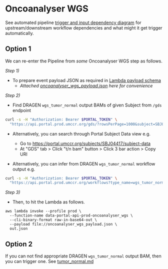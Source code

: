 # Oncoanalyser WGS

See automated pipeline [trigger and input dependency diagram](../README.md) for upstream/downstream workflow dependencies and what might it get trigger automatically.

## Option 1

We can re-enter the Pipeline from _some_ Oncoanalyser WGS step as follows.

_Step 1)_
- To prepare event payload JSON as required in [Lambda payload schema](https://github.com/umccr/data-portal-apis/blob/dev/data_processors/pipeline/lambdas/oncoanalyser_wgs.py#L78-L88)
  - _Attached [oncoanalyser_wgs_payload.json](oncoanalyser_wgs_payload.json) here for convenience_


_Step 2)_
- Find DRAGEN `wgs_tumor_normal` output BAMs of given Subject from `/gds` endpoint
```bash
curl -s -H "Authorization: Bearer $PORTAL_TOKEN" \
  "https://api.portal.prod.umccr.org/gds/?rowsPerPage=1000&subject=SBJ04417&search=tumor%20normal%20.bam%24" | jq
```

- Alternatively, you can search through Portal Subject Data view e.g.
  - Go to https://portal.umccr.org/subjects/SBJ04417/subject-data
  - At "GDS" tab > Click "t/n bam" button > Click 3 bar action > Copy URI

- Alternatively, you can infer from DRAGEN `wgs_tumor_normal` workflow output e.g.
```bash
curl -s -H "Authorization: Bearer $PORTAL_TOKEN" \
  "https://api.portal.prod.umccr.org/workflows?type_name=wgs_tumor_normal&portal_run_id=20231122f6cc369b" | jq
```


_Step 3)_
- Then, to hit the Lambda as follows.

```
aws lambda invoke --profile prod \
  --function-name data-portal-api-prod-oncoanalyser_wgs \
  --cli-binary-format raw-in-base64-out \
  --payload file://oncoanalyser_wgs_payload.json \
  out.json
```

## Option 2

If you can not find appropriate DRAGEN `wgs_tumor_normal` output BAM, then you can trigger one. See [tumor_normal.md](tumor_normal.md) 
